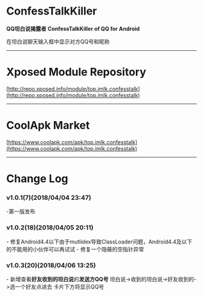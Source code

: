 # ConfessTalkKiller

**QQ坦白说揭露者**
**ConfessTalkKiller of QQ for Android**

在坦白说聊天输入框中显示对方QQ号和昵称

---
# Xposed Module Repository
[http://repo.xposed.info/module/top.imlk.confesstalk](http://repo.xposed.info/module/top.imlk.confesstalk)

---
# CoolApk Market
[https://www.coolapk.com/apk/top.imlk.confesstalk](https://www.coolapk.com/apk/top.imlk.confesstalk)

---

# Change Log

### **v1.0.1(7)(2018/04/04 23:47)**
\-第一版发布


### **v1.0.2(18)(2018/04/05 20:11)**
\- 修复Android4.4以下由于mutlidex导致ClassLoader问题，Android4.4及以下的不能用的小伙伴可以再试试
\- 修复一个隐蔽的空指针异常

### **v1.0.3(20)(2018/04/06 13:25)**
\- 新增查看**好友收到的坦白说**的**发送方QQ号**
坦白说->收到的坦白说->好友收到的->选一个好友点进去
卡片下方将显示QQ号
